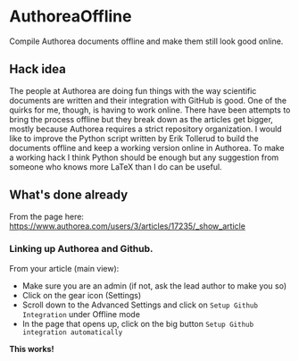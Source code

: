 # AuthoreaOffline
Compile Authorea documents offline and make them still look good online. 

## Hack idea
The people at Authorea are doing fun things with the way scientific documents are written and their integration with GitHub is good. One of the quirks for me, though, is having to work online. There have been attempts to bring the process offline but they break down as the articles get bigger, mostly because Authorea requires a strict repository organization. I would like to improve the Python script written by Erik Tollerud to build the documents offline and keep a working version online in Authorea. To make a working hack I think Python should be enough but any suggestion from someone who knows more LaTeX than I do can be useful.


## What's done already

From the page here: https://www.authorea.com/users/3/articles/17235/_show_article

### Linking up Authorea and Github. 

From your article (main view):
 - Make sure you are an admin (if not, ask the lead author to make you so)
 - Click on the gear icon (Settings)
 - Scroll down to the Advanced Settings and click on `Setup Github Integration` under Offline mode
 - In the page that opens up, click on the big button `Setup Github integration automatically`

**This works!**



